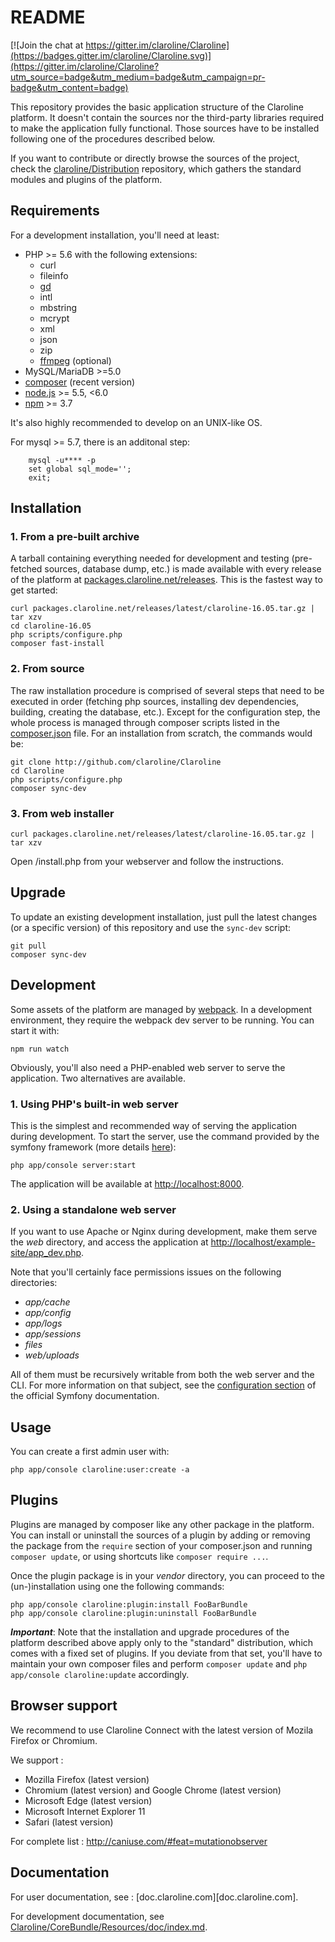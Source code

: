 README
======

[![Join the chat at https://gitter.im/claroline/Claroline](https://badges.gitter.im/claroline/Claroline.svg)](https://gitter.im/claroline/Claroline?utm_source=badge&utm_medium=badge&utm_campaign=pr-badge&utm_content=badge)

This repository provides the basic application structure of the Claroline
platform. It doesn't contain the sources nor the third-party libraries
required to make the application fully functional. Those sources have to
be installed following one of the procedures described below.

If you want to contribute or directly browse the sources of the project,
check the [claroline/Distribution][distribution] repository, which gathers
the standard modules and plugins of the platform.

Requirements
------------

For a development installation, you'll need at least:

- PHP >= 5.6 with the following extensions:
    - curl
    - fileinfo
    - [gd][gd]
    - intl
    - mbstring
    - mcrypt
    - xml
    - json
    - zip
    - [ffmpeg][ffmpeg] (optional)
- MySQL/MariaDB >=5.0
- [composer][composer] (recent version)
- [node.js][node] >= 5.5, <6.0
- [npm][npm] >= 3.7

It's also highly recommended to develop on an UNIX-like OS.

For mysql >= 5.7, there is an additonal step:

```
    mysql -u**** -p
    set global sql_mode='';
    exit;
```


Installation
------------

### 1. From a pre-built archive

A tarball containing everything needed for development and testing
(pre-fetched sources, database dump, etc.) is made available with every release
of the platform at [packages.claroline.net/releases][releases]. This is the
fastest way to get started:

    curl packages.claroline.net/releases/latest/claroline-16.05.tar.gz | tar xzv
    cd claroline-16.05
    php scripts/configure.php
    composer fast-install

### 2. From source

The raw installation procedure is comprised of several steps that need to be
executed in order (fetching php sources, installing dev dependencies, building,
creating the database, etc.). Except for the configuration step, the whole process
is managed through composer scripts listed in the [composer.json](composer.json)
file. For an installation from scratch, the commands would be:

    git clone http://github.com/claroline/Claroline
    cd Claroline
    php scripts/configure.php
    composer sync-dev

### 3. From web installer

``` curl packages.claroline.net/releases/latest/claroline-16.05.tar.gz | tar xzv ```

Open /install.php from your webserver and follow the instructions.

Upgrade
-------

To update an existing development installation, just pull the latest changes
(or a specific version) of this repository and use the `sync-dev` script:

    git pull
    composer sync-dev

Development
-----------

Some assets of the platform are managed by [webpack][webpack]. In a
development environment, they require the webpack dev server to be
running. You can start it with:

    npm run watch

Obviously, you'll also need a PHP-enabled web server to serve the application.
Two alternatives are available.

### 1. Using PHP's built-in web server

This is the simplest and recommended way of serving the application during
development. To start the server, use the command provided by the symfony
framework (more details [here][symfo-server]):

    php app/console server:start

The application will be available at [http://localhost:8000](http://localhost:8000).

### 2. Using a standalone web server

If you want to use Apache or Nginx during development, make them serve the
*web* directory, and access the application at
[http://localhost/example-site/app_dev.php](http://localhost/example-site/app_dev.php).

Note that you'll certainly face permissions issues on the following directories:

- *app/cache*
- *app/config*
- *app/logs*
- *app/sessions*
- *files*
- *web/uploads*

All of them must be recursively writable from both the web server and the CLI.
For more information on that subject, see the [configuration section][symfo-config]
of the official Symfony documentation.

Usage
-----

You can create a first admin user with:

    php app/console claroline:user:create -a

Plugins
-------

Plugins are managed by composer like any other package in the platform.
You can install or uninstall the sources of a plugin by adding or removing
the package from the `require` section of your composer.json and running
`composer update`, or using shortcuts like `composer require ...`.

Once the plugin package is in your *vendor* directory, you can proceed to the
(un-)installation using one the following commands:

    php app/console claroline:plugin:install FooBarBundle
    php app/console claroline:plugin:uninstall FooBarBundle

***Important***: Note that the installation and upgrade procedures of the
platform described above apply only to the "standard" distribution, which
comes with a fixed set of plugins. If you deviate from that set, you'll have
to maintain your own composer files and perform `composer update` and
`php app/console claroline:update` accordingly.

Browser support
------------

We recommend to use Claroline Connect with the latest version of Mozila Firefox or Chromium.

We support :
- Mozilla Firefox (latest version)
- Chromium (latest version) and Google Chrome (latest version)
- Microsoft Edge (latest version)
- Microsoft Internet Explorer 11
- Safari (latest version)

For complete list : http://caniuse.com/#feat=mutationobserver

Documentation
-------------

For user documentation, see : [doc.claroline.com][doc.claroline.com].

For development documentation, see
[Claroline/CoreBundle/Resources/doc/index.md][dist-doc].


[distribution]: https://github.com/claroline/Distribution
[gd]:           http://www.php.net/manual/en/book.image.php
[ffmpeg]:       http://ffmpeg-php.sourceforge.net
[composer]:     https://getcomposer.org
[node]:         https://nodejs.org
[npm]:          https://docs.npmjs.com
[releases]:     http://packages.claroline.net/releases
[webpack]:      https://webpack.github.io
[symfo-server]: http://symfony.com/doc/2.7/cookbook/web_server/built_in.html
[symfo-config]: http://symfony.com/doc/2.7/book/installation.html#checking-symfony-application-configuration-and-setup
[dist-doc]:     https://github.com/claroline/Distribution/blob/master/doc/index.md
